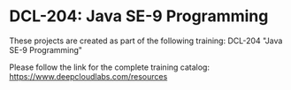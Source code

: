 # DCL-204: Java SE-9 Programming

These projects are created as part of the following training: DCL-204 "Java SE-9 Programming"

Please follow the link for the complete training catalog: https://www.deepcloudlabs.com/resources
